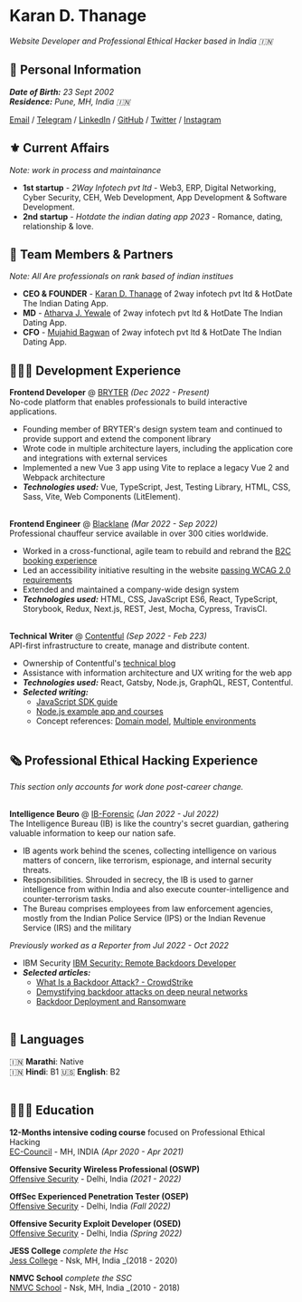 # Karan D. Thanage

_Website Developer and Professional Ethical Hacker based in India 🇮🇳_ <br>

## 🔐 Personal Information
_**Date of Birth:** 23 Sept 2002_ <br>
_**Residence:** Pune, MH, India 🇮🇳_ <br>

[Email](mailto:Karanthange710@gmail.com) / [Telegram](https://t.me/infoanonymous) / [LinkedIn](https://www.linkedin.com/in/thenameiskarrry/) / [GitHub](https://github.com/2waytoceo/) / [Twitter](https://twitter.com/2waytoceo/) / [Instagram](https://instagram.com/1st.raw/)

## ⚜️ Current Affairs
_Note: work in process and maintainance_ <br>
  - **1st startup** - *2Way Infotech pvt ltd* - Web3, ERP, Digital Networking, Cyber Security, CEH, Web Development, App Development & Software Development.
  - **2nd startup** - *Hotdate the indian dating app 2023* - Romance, dating, relationship & love.

## 💼 Team Members & Partners
_Note: All Are professionals on rank based of indian institues_
  - **CEO & FOUNDER**  - [Karan D. Thanage](https://in.linkedin.com/in/thenameiskarrry) of 2way infotech pvt ltd & HotDate The Indian Dating App.
  - **MD**             - [Atharva J. Yewale](https://www.instagram.com/_anonymous_atharva/) of 2way infotech pvt ltd & HotDate The Indian Dating App.
  - **CFO**            - [Mujahid Bagwan](https://www.instagram.com/BAGWAN_MUJAHID/) of 2way infotech pvt ltd & HotDate The Indian Dating App.

## 👩🏼‍💻 Development Experience

**Frontend Developer** @ [BRYTER](https://bryter.com/) _(Dec 2022 - Present)_ <br>
No-code platform that enables professionals to build interactive applications.
  - Founding member of BRYTER's design system team and continued to provide support and extend the component library
  - Wrote code in multiple architecture layers, including the application core and integrations with external services
  - Implemented a new Vue 3 app using Vite to replace a legacy Vue 2 and Webpack architecture
  - **_Technologies used:_** Vue, TypeScript, Jest, Testing Library, HTML, CSS, Sass, Vite, Web Components (LitElement).
<br><br>


**Frontend Engineer** @ [Blacklane](https://www.blacklane.com/en) _(Mar 2022 - Sep 2022)_ <br>
Professional chauffeur service available in over 300 cities worldwide.
  - Worked in a cross-functional, agile team to rebuild and rebrand the [B2C booking experience](https://www.blacklane.com/en/)
  - Led an accessibility initiative resulting in the website [passing WCAG 2.0 requirements](https://www.blacklane.com/en/accessibility/)
  - Extended and maintained a company-wide design system
  - **_Technologies used:_** HTML, CSS, JavaScript ES6, React, TypeScript, Storybook, Redux, Next.js, REST, Jest, Mocha, Cypress, TravisCI.
  <br><br>

**Technical Writer** @ [Contentful](https://www.contentful.com/) _(Sep 2022 - Feb 223)_ <br>
API-first infrastructure to create, manage and distribute content.
  - Ownership of Contentful's [technical blog](https://www.contentful.com/blog/)
  - Assistance with information architecture and UX writing for the web app
  - **_Technologies used:_** React, Gatsby, Node.js, GraphQL, REST, Contentful.
  - **_Selected writing:_**
    - [JavaScript SDK guide](https://www.contentful.com/developers/docs/javascript/tutorials/using-js-cda-sdk/)
    - [Node.js example app and courses](https://the-example-app-nodejs.contentful.com/courses)
    - Concept references: [Domain model](https://www.contentful.com/developers/docs/concepts/domain-model/), [Multiple environments](https://www.contentful.com/developers/docs/concepts/multiple-environments/)
    <br><br>
    
## 🗞 Professional Ethical Hacking Experience

_This section only accounts for work done post-career change._
<br><br>

**Intelligence Beuro** @ [IB-Forensic](https://www.mha.gov.in/en/centralpoliceorganization/intelligence-bureau) _(Jan 2022 - Jul 2022)_ <br>
The Intelligence Bureau (IB) is like the country's secret guardian, gathering valuable information to keep our nation safe.
  - IB agents work behind the scenes, collecting intelligence on various matters of concern, like terrorism, espionage, and internal security threats.
  - Responsibilities. Shrouded in secrecy, the IB is used to garner intelligence from within India and also execute counter-intelligence and counter-terrorism tasks.
  - The Bureau comprises employees from law enforcement agencies, mostly from the Indian Police Service (IPS) or the Indian Revenue Service (IRS) and the military

_Previously worked as a Reporter from Jul 2022 - Oct 2022_ <br>
  - IBM Security [IBM Security: Remote Backdoors Developer](https://www.ibm.com/in-en)
  - **_Selected articles:_**
    - [What Is a Backdoor Attack? - CrowdStrike](https://www.crowdstrike.com/cybersecurity-101/attack-types/backdoor-attack/)
    - [Demystifying backdoor attacks on deep neural networks](https://research.ibm.com/publications/backdoor-smoothing-demystifying-backdoor-attacks-on-deep-neural-networks)
    - [Backdoor Deployment and Ransomware](https://securityintelligence.com/x-force/2023-x-force-threat-intelligence-index-report/)
<br><br>

## 💬 Languages

🇮🇳 **Marathi**: Native <br>
🇮🇳 **Hindi**: B1
🇺🇸 **English**: B2 
<br><br>

## 👩🏼‍🎓 Education

**12-Months intensive coding course** focused on Professional Ethical Hacking <br>
[EC-Council](https://www.eccouncil.org/train-certify/certified-ethical-hacker-ceh/) - MH, INDIA _(Apr 2020 - Apr 2021)_ <br>

**Offensive Security Wireless Professional (OSWP)**<br>
[Offensive Security](https://www.offsec.com/) - Delhi, India _(2021 - 2022)_

**OffSec Experienced Penetration Tester (OSEP)**<br>
[Offensive Security](https://www.offsec.com/) - Delhi, India _(Fall 2022)_

**Offensive Security Exploit Developer (OSED)**<br>
[Offensive Security](https://www.offsec.com/) - Delhi, India _(Spring 2022)_

**JESS College** _complete the Hsc_ <br>
[Jess College](https://mvp.edu.in/mvpsite/) - Nsk, MH, India _(2018 - 2020)

**NMVC School** _complete the SSC_ <br>
[NMVC School](https://entranceindia.com/city-institution-isk/nutan-madhyamik-vidhyalay-in-chitegaon-nashik/) - Nsk, MH, India _(2010 - 2018)
